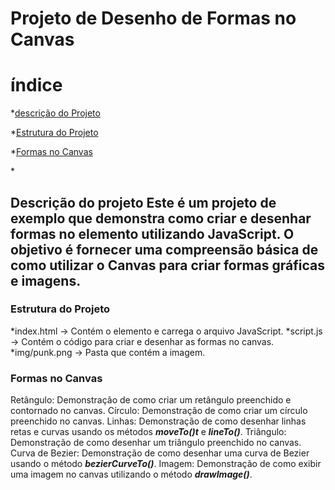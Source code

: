 <h1> Projeto de Desenho de Formas no Canvas </h1>

# índice

*[descrição do Projeto](#descrição-do-projeto)

*[Estrutura do Projeto](#estrutura-do-projeto)

*[Formas no Canvas](#formas-no-canvas)

*[](#enfeitando-usando-css)

<h2> Descrição do projeto <?h2>
  Este é um projeto de exemplo que demonstra como criar e desenhar formas no elemento <em><strong><canvas></strong></em>  utilizando JavaScript. O objetivo é fornecer uma compreensão básica de como utilizar o Canvas para criar formas gráficas e imagens.
  
<h3> Estrutura do Projeto </h3>
*index.html -> Contém o elemento <canvas> e carrega o arquivo JavaScript. 
*script.js -> Contém o código para criar e desenhar as formas no canvas.
*img/punk.png -> Pasta que contém a imagem.

<h3> Formas no Canvas </h3>
Retângulo: Demonstração de como criar um retângulo preenchido e contornado no canvas.
Círculo: Demonstração de como criar um círculo preenchido no canvas.
Linhas: Demonstração de como desenhar linhas retas e curvas usando os métodos <em><strong>moveTo()t</strong></em> e <em><strong>lineTo()</strong></em>.
Triângulo: Demonstração de como desenhar um triângulo preenchido no canvas.
Curva de Bezier: Demonstração de como desenhar uma curva de Bezier usando o método  <em><strong>bezierCurveTo()</strong></em>.
Imagem: Demonstração de como exibir uma imagem no canvas utilizando o método  <em><strong>drawImage()</strong></em>.


 


